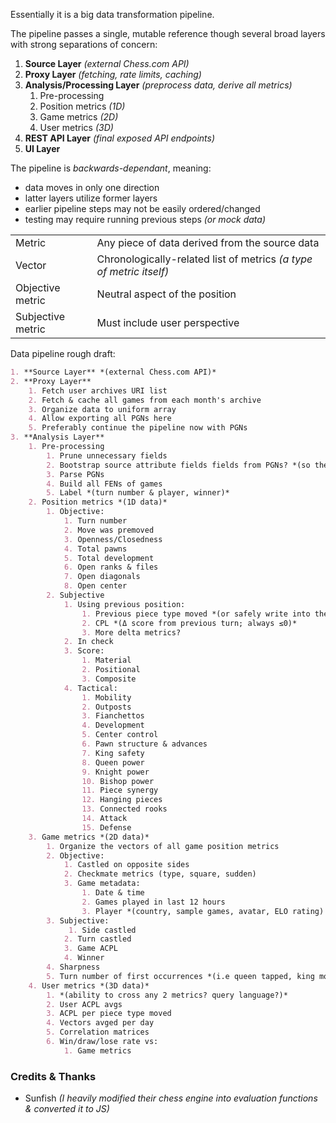Essentially it is a big data transformation pipeline.


The pipeline passes a single, mutable reference though several broad layers with strong separations of concern:

1. **Source Layer** *(external Chess.com API)*
2. **Proxy Layer** *(fetching, rate limits, caching)*
3. **Analysis/Processing Layer** *(preprocess data, derive all metrics)*
   1. Pre-processing
   2. Position metrics *(1D)*
   3. Game metrics *(2D)*
   4. User metrics *(3D)*
4. **REST API Layer** *(final exposed API endpoints)*
5. **UI Layer**


The pipeline is *backwards-dependant*, meaning:
- data moves in only one direction
- latter layers utilize former layers
- earlier pipeline steps may not be easily ordered/changed
- testing may require running previous steps *(or mock data)*


|  | |
|------|------------|
| Metric | Any piece of data derived from the source data |
| Vector | Chronologically-related list of metrics *(a type of metric itself)* |
| Objective metric | Neutral aspect of the position |
| Subjective metric | Must include user perspective |




Data pipeline rough draft:

```md
1. **Source Layer** *(external Chess.com API)*
2. **Proxy Layer**
	1. Fetch user archives URI list
	2. Fetch & cache all games from each month's archive
	3. Organize data to uniform array
	4. Allow exporting all PGNs here 
	5. Preferably continue the pipeline now with PGNs 
3. **Analysis Layer**
	1. Pre-processing
		1. Prune unnecessary fields
		2. Bootstrap source attribute fields fields from PGNs? *(so the pipeline derives fully from PGN strings)*
		3. Parse PGNs
		4. Build all FENs of games
		5. ​Label *(turn number & player, winner)*
	2. Position metrics *(1D data)*
		1. Objective:
			1. Turn number
			2. Move was premoved
			3. Openness/Closedness
			4. Total pawns
			5. Total development
			6. Open ranks & files
			7. Open diagonals
			8. Open center
		2. Subjective
			1. Using previous position:
				1. Previous piece type moved *(or safely write into the previous position?)*
				2. CPL *(Δ score from previous turn; always ≤0)*
				3. More delta metrics? 
			2. In check
			3. Score:
				1. Material
				2. Positional
				3. Composite
			4. Tactical:
				1. Mobility
				2. Outposts
				3. Fianchettos
				4. Development
				5. Center control
				6. Pawn structure & advances
				7. King safety
				8. Queen power
				9. Knight power
				10. Bishop power
				11. Piece synergy
				12. Hanging pieces
				13. Connected rooks
				14. Attack
				15. Defense
	3. Game metrics *(2D data)*
		1. Organize the vectors of all game position metrics 
		2. Objective:
			1. Castled on opposite sides
			2. Checkmate metrics (type, square, sudden)
			3. Game metadata:
				1. Date & time
				2. Games played in last 12 hours
				3. Player *(country, sample games, avatar, ELO rating)
		3. Subjective:
			 1. Side castled
			2. Turn castled
			3. Game ACPL
			4. Winner
		4. Sharpness
		5. Turn number of first occurrences *(i.e queen tapped, king moved, etc.*
	4. User metrics *(3D data)*
		1. *(ability to cross any 2 metrics? query language?)*
		2. User ACPL avgs
		3. ACPL per piece type moved
		4. Vectors avged per day 
		5. Correlation matrices
		6. Win/draw/lose rate vs:
			1. Game metrics
```


### Credits & Thanks
- Sunfish _(I heavily modified their chess engine into evaluation functions & converted it to JS)_


